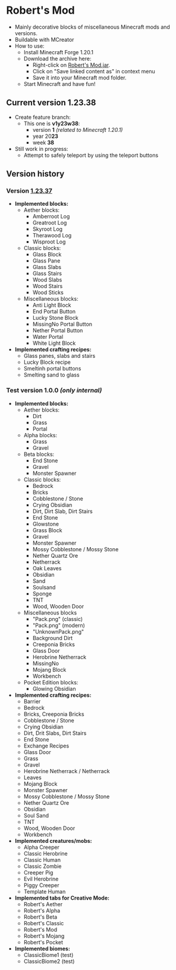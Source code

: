 # Robert's Mod

- Mainly decorative blocks of miscellaneous Minecraft mods and versions.
- Buildable with MCreator
- How to use:
  - Install Minecraft Forge 1.20.1
  - Download the archive here:
    - Right-click on [Robert's Mod.jar](https://github.com/DerRobert-28/RobertsMod/blob/master/Robert's%20Mod.jar).
    - Click on "Save linked content as" in context menu
    - Save it into your Minecraft mod folder.
  - Start Minecraft and have fun!

## Current version 1.23.38

- Create feature branch:
  - This one is **v1y23w38**:
    - version **1** *(related to Minecraft 1.20.1)*
    - year 20**23**
    - week **38**
- Still work in progress:
  - Attempt to safely teleport by using the teleport buttons

## Version history

### Version [1.23.37](https://github.com/DerRobert-28/RobertsMod/tree/dev)

- **Implemented blocks:**
  - Aether blocks:
    - Amberroot Log
    - Greatroot Log
    - Skyroot Log
    - Therawood Log
    - Wisproot Log
  - Classic blocks:
    - Glass Block
    - Glass Pane
    - Glass Slabs
    - Glass Stairs
    - Wood Slabs
    - Wood Stairs
    - Wood Sticks
  - Miscellaneous blocks:
    - Anti Light Block
    - End Portal Button
    - Lucky Stone Block
    - MissingNo Portal Button
    - Nether Portal Button
    - Water Portal
    - White Light Block
- **Implemented crafting recipes:**
  - Glass panes, slabs and stairs
  - Lucky Block recipe
  - Smeltinh portal buttons
  - Smelting sand to glass

### Test version 1.0.0 *(only internal)*

- **Implemented blocks:**
  - Aether blocks:
    - Dirt
    - Grass
    - Portal
  - Alpha blocks:
    - Grass
    - Gravel
  - Beta blocks:
    - End Stone
    - Gravel
    - Monster Spawner
  - Classic blocks:
    - Bedrock
    - Bricks
    - Cobblestone / Stone
    - Crying Obsidian
    - Dirt, Dirt Slab, Dirt Stairs
    - End Stone
    - Glowstone
    - Grass Block
    - Gravel
    - Monster Spawner
    - Mossy Cobblestone / Mossy Stone
    - Nether Quartz Ore
    - Netherrack
    - Oak Leaves
    - Obsidian
    - Sand
    - Soulsand
    - Sponge
    - TNT
    - Wood, Wooden Door
  - Miscellaneous blocks
    - "Pack.png" (classic)
    - "Pack.png" (modern)
    - "UnknownPack.png"
    - Background Dirt
    - Creeponia Bricks
    - Glass Door
    - Herobrine Netherrack
    - MissingNo
    - Mojang Block
    - Workbench
  - Pocket Edition blocks:
    - Glowing Obsidian
- **Implemented crafting recipes:**
  - Barrier
  - Bedrock
  - Bricks, Creeponia Bricks
  - Cobblestone / Stone
  - Crying Obsidian
  - Dirt, Drit Slabs, Dirt Stairs
  - End Stone
  - Exchange Recipes
  - Glass Door
  - Grass
  - Gravel
  - Herobrine Netherrack / Netherrack
  - Leaves
  - Mojang Block
  - Monster Spawner
  - Mossy Cobblestone / Mossy Stone
  - Nether Quartz Ore
  - Obsidian
  - Soul Sand
  - TNT
  - Wood, Wooden Door
  - Workbench
- **Implemented creatures/mobs:**
  - Alpha Creeper
  - Classic Herobrine
  - Classic Human
  - Classic Zombie
  - Creeper Pig
  - Evil Herobrine
  - Piggy Creeper
  - Template Human
- **Implemented tabs for Creative Mode:**
  - Robert's Aether
  - Robert's Alpha
  - Robert's Beta
  - Robert's Classic
  - Robert's Mod
  - Robert's Mojang
  - Robert's Pocket
- **Implemented biomes:**
  - ClassicBiome1 (test)
  - ClassicBiome2 (test)
